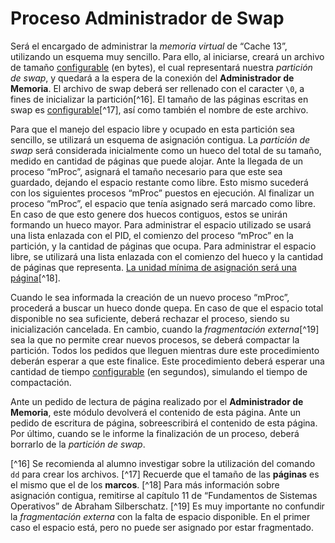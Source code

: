 # Proceso Administrador de Swap

Será el encargado de administrar la *memoria virtual* de “Cache 13”, utilizando un esquema muy sencillo. Para ello, al iniciarse, creará un archivo de tamaño <u>configurable</u> (en bytes), el cual representará nuestra *partición de swap*, y quedará a la espera de la conexión del **Administrador de Memoria**. El archivo de swap deberá ser rellenado con el caracter `\0`, a fines de inicializar la partición[^16]. El tamaño de las páginas escritas en swap es <u>configurable</u>[^17], así como también el nombre de este archivo.

Para que el manejo del espacio libre y ocupado en esta partición sea sencillo, se utilizará un esquema de asignación contigua. La *partición de swap* será considerada inicialmente como un hueco del total de su tamaño, medido en cantidad de páginas que puede alojar. Ante la llegada de un proceso “mProc”, asignará el tamaño necesario para que este sea guardado, dejando el espacio restante como libre. Esto mismo sucederá con los siguientes procesos “mProc” puestos en ejecución. Al finalizar un proceso “mProc”, el espacio que tenía asignado será marcado como libre. En caso de que esto genere dos huecos contiguos, estos se unirán formando un hueco mayor. Para administrar el espacio utilizado se usará una lista enlazada con el PID, el comienzo del proceso “mProc” en la partición, y la cantidad de páginas que ocupa. Para administrar el espacio libre, se utilizará una lista enlazada con el comienzo del hueco y la cantidad de páginas que representa. <u>La unidad mínima de asignación será una página</u>[^18].

Cuando le sea informada la creación de un nuevo proceso “mProc”, procederá a buscar un hueco donde quepa. En caso de que el espacio total disponible no sea suficiente, deberá rechazar el proceso, siendo su inicialización cancelada. En cambio, cuando la *fragmentación externa*[^19] sea la que no permite crear nuevos procesos, se deberá compactar la partición. Todos los pedidos que lleguen mientras dure este procedimiento deberán esperar a que este finalice. Este procedimiento deberá esperar una cantidad de tiempo <u>configurable</u> (en segundos), simulando el tiempo de compactación.

Ante un pedido de lectura de página realizado por el **Administrador de Memoria**, este módulo devolverá el contenido de esta página. Ante un pedido de escritura de página, sobreescribirá el contenido de esta página. Por último, cuando se le informe la finalización de un proceso, deberá borrarlo de la *partición de swap*.

[^16] Se recomienda al alumno investigar sobre la utilización del comando `dd` para crear los archivos.
[^17]  Recuerde que el tamaño de las **páginas** es el mismo que el de los **marcos**.
[^18] Para más información sobre asignación contigua, remitirse al capítulo 11 de “Fundamentos de Sistemas Operativos” de Abraham Silberschatz.
[^19] Es muy importante no confundir la *fragmentación externa* con la falta de espacio disponible. En el primer caso el espacio está, pero no puede ser asignado por estar fragmentado.